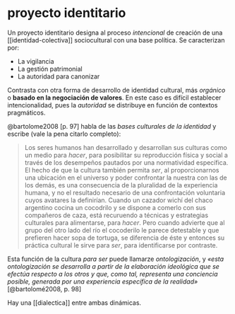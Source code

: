 # proyecto identitario
Un proyecto identitario designa al proceso *intencional* de creación de una [[identidad-colectiva]] sociocultural con una base política. Se caracterizan por:

- La vigilancia
- La gestión patrimonial
- La autoridad para canonizar

Contrasta con otra forma de desarrollo de identidad cultural, más *orgánico* o **basado en la negociación de valores**. <!-- me fala un modo de describirlo mucho mejor --> En este caso es difícil establecer intencionalidad, pues la *autoridad* se distribuye en función de contextos pragmáticos.

@bartolome2008 [p. 97] habla de las *bases culturales de la identidad* y escribe (vale la pena citarlo completo):

>Los seres humanos han desarrollado y desarrollan sus culturas como un medio para *hacer*, para posibilitar su reproducción física y social a través de los desempeños pautados por una normatividad específica. El hecho de que la cultura también permita *ser*, al proporcionarnos una ubicación en el universo y poder confrontar la nuestra con las de los demás, es una consecuencia de la pluralidad de la experiencia humana, y no el resultado necesario de una confrontación voluntaria cuyos avatares la definirían. Cuando un cazador wichí del chaco argentino cocina un cocodrilo y se dispone a comerlo con sus compañeros de caza, está recuruendo a técnicas y estrategias culturales para alimentarse, para *hacer*. Pero cuando advierte que al grupo del otro lado del río el cocoderilo le parece detestable y que prefieren hacer sopa de tortuga, se diferencia de éste y entonces su práctica cultural le sirve para *ser*, para identificarse por contraste.

Esta función de la cultura *para ser* puede llamarze *ontologización*, y *«esta ontologización se desarrolla a partir de la elaboración ideológica que se efectúa respecto a los otros y que, como tal, representa una conciencia posible, generada por una experiencia específica de la realidad»* [@bartolomé2008, p. 98]

Hay una [[dialectica]] entre ambas dinámicas.
